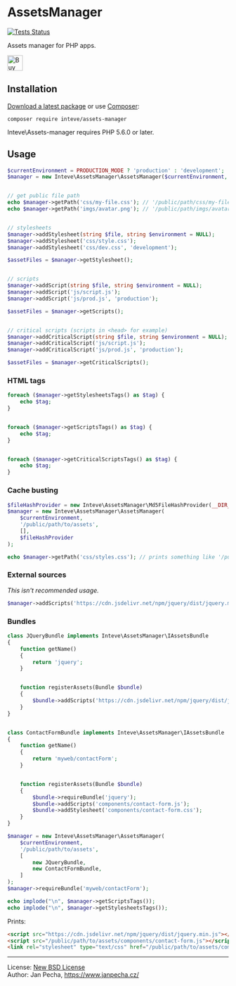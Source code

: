 
# AssetsManager

[![Tests Status](https://github.com/inteve/assets-manager/workflows/Tests/badge.svg)](https://github.com/inteve/assets-manager/actions)

Assets manager for PHP apps.

<a href="https://www.paypal.me/janpecha/5eur"><img src="https://buymecoffee.intm.org/img/button-paypal-white.png" alt="Buy me a coffee" height="35"></a>


## Installation

[Download a latest package](https://github.com/inteve/assets-manager/releases) or use [Composer](http://getcomposer.org/):

```
composer require inteve/assets-manager
```

Inteve\Assets-manager requires PHP 5.6.0 or later.


## Usage

``` php
$currentEnvironment = PRODUCTION_MODE ? 'production' : 'development';
$manager = new Inteve\AssetsManager\AssetsManager($currentEnvironment, '/public/path');


// get public file path
echo $manager->getPath('css/my-file.css'); // '/public/path/css/my-file.css'
echo $manager->getPath('imgs/avatar.png'); // '/public/path/imgs/avatar.png'


// stylesheets
$manager->addStylesheet(string $file, string $environment = NULL);
$manager->addStylesheet('css/style.css');
$manager->addStylesheet('css/dev.css', 'development');

$assetFiles = $manager->getStylesheet();


// scripts
$manager->addScript(string $file, string $environment = NULL);
$manager->addScript('js/script.js');
$manager->addScript('js/prod.js', 'production');

$assetFiles = $manager->getScripts();


// critical scripts (scripts in <head> for example)
$manager->addCriticalScript(string $file, string $environment = NULL);
$manager->addCriticalScript('js/script.js');
$manager->addCriticalScript('js/prod.js', 'production');

$assetFiles = $manager->getCriticalScripts();
```


### HTML tags

```php
foreach ($manager->getStylesheetsTags() as $tag) {
	echo $tag;
}


foreach ($manager->getScriptsTags() as $tag) {
	echo $tag;
}


foreach ($manager->getCriticalScriptsTags() as $tag) {
	echo $tag;
}
```


### Cache busting

```php
$fileHashProvider = new Inteve\AssetsManager\Md5FileHashProvider(__DIR__ . '/real/path/to/assets');
$manager = new Inteve\AssetsManager\AssetsManager(
	$currentEnvironment,
	'/public/path/to/assets',
	[],
	$fileHashProvider
);

echo $manager->getPath('css/styles.css'); // prints something like '/public/path/to/assets/css/styles.ab9cd8ef76.css'
```


### External sources

*This isn't recommended usage.*

```php
$manager->addScripts('https://cdn.jsdelivr.net/npm/jquery/dist/jquery.min.js');
```


### Bundles

```php
class JQueryBundle implements Inteve\AssetsManager\IAssetsBundle
{
	function getName()
	{
		return 'jquery';
	}


	function registerAssets(Bundle $bundle)
	{
		$bundle->addScripts('https://cdn.jsdelivr.net/npm/jquery/dist/jquery.min.js');
	}
}


class ContactFormBundle implements Inteve\AssetsManager\IAssetsBundle
{
	function getName()
	{
		return 'myweb/contactForm';
	}


	function registerAssets(Bundle $bundle)
	{
		$bundle->requireBundle('jquery');
		$bundle->addScripts('components/contact-form.js');
		$bundle->addStylesheet('components/contact-form.css');
	}
}

$manager = new Inteve\AssetsManager\AssetsManager(
	$currentEnvironment,
	'/public/path/to/assets',
	[
		new JQueryBundle,
		new ContactFormBundle,
	]
);
$manager->requireBundle('myweb/contactForm');

echo implode("\n", $manager->getScriptsTags());
echo implode("\n", $manager->getStylesheetsTags());
```

Prints:

```html
<script src="https://cdn.jsdelivr.net/npm/jquery/dist/jquery.min.js"></script>
<script src="/public/path/to/assets/components/contact-form.js"></script>
<link rel="stylesheet" type="text/css" href="/public/path/to/assets/components/contact-form.css">
```


------------------------------

License: [New BSD License](license.md)
<br>Author: Jan Pecha, https://www.janpecha.cz/
